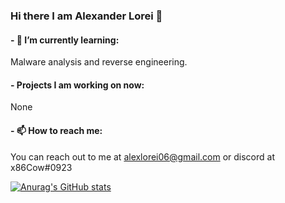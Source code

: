 ### Hi there I am Alexander Lorei 👋

#### - 🌱 I’m currently learning: 
Malware analysis and reverse engineering.

#### - Projects I am working on now:
None

#### - 📫 How to reach me:
You can reach out to me at alexlorei06@gmail.com or discord at x86Cow#0923

[![Anurag's GitHub stats](https://github-readme-stats.vercel.app/api?username=x86Cow)](https://github.com/anuraghazra/github-readme-stats)
